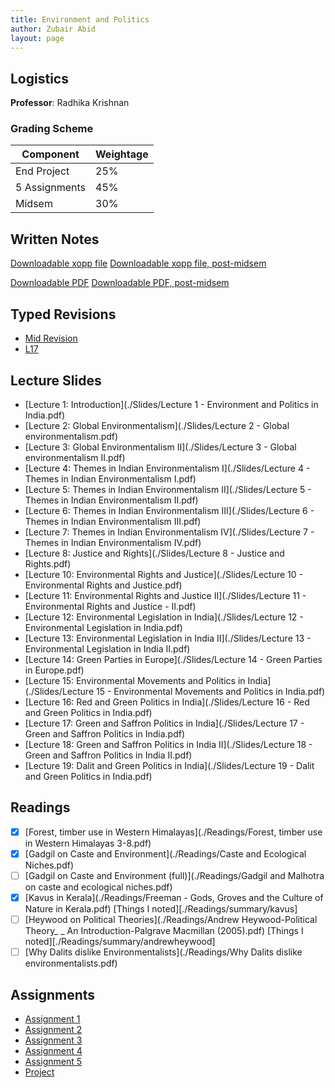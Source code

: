 ```yaml
---
title: Environment and Politics 
author: Zubair Abid
layout: page
---
```


## Logistics

**Professor**: Radhika Krishnan

### Grading Scheme

| Component     | Weightage |
|---------------|-----------|
| End Project   | 25%       |
| 5 Assignments | 45%       |
| Midsem        | 30%       |


## Written Notes

[Downloadable xopp file](./epnotes.xopp) [Downloadable xopp file, post-midsem](./epnotespostmid.xopp)

[Downloadable PDF](./epnotes.pdf)  [Downloadable PDF, post-midsem](./epnotespostmid.pdf)

## Typed Revisions

- [Mid Revision](midrevision)
- [L17](L17)

## Lecture Slides

- [Lecture 1: Introduction](./Slides/Lecture 1 - Environment and Politics in India.pdf)
- [Lecture 2: Global Environmentalism](./Slides/Lecture 2 - Global environmentalism.pdf)
- [Lecture 3: Global Environmentalism II](./Slides/Lecture 3 - Global environmentalism II.pdf)
- [Lecture 4: Themes in Indian Environmentalism I](./Slides/Lecture 4 - Themes in Indian Environmentalism I.pdf)
- [Lecture 5: Themes in Indian Environmentalism II](./Slides/Lecture 5 - Themes in Indian Environmentalism II.pdf)
- [Lecture 6: Themes in Indian Environmentalism III](./Slides/Lecture 6 - Themes in Indian Environmentalism III.pdf)
- [Lecture 7: Themes in Indian Environmentalism IV](./Slides/Lecture 7 - Themes in Indian Environmentalism IV.pdf)
- [Lecture 8: Justice and Rights](./Slides/Lecture 8 - Justice and Rights.pdf)
- [Lecture 10: Environmental Rights and Justice](./Slides/Lecture 10 - Environmental Rights and Justice.pdf)
- [Lecture 11: Environmental Rights and Justice II](./Slides/Lecture 11 - Environmental Rights and Justice - II.pdf)
- [Lecture 12: Environmental Legislation in India](./Slides/Lecture 12 - Environmental Legislation in India.pdf)
- [Lecture 13: Environmental Legislation in India II](./Slides/Lecture 13 - Environmental Legislation in India II.pdf)
- [Lecture 14: Green Parties in Europe](./Slides/Lecture 14 - Green Parties in Europe.pdf)
- [Lecture 15: Environmental Movements and Politics in India](./Slides/Lecture 15 - Environmental Movements and Politics in India.pdf)
- [Lecture 16: Red and Green Politics in India](./Slides/Lecture 16 - Red and Green Politics in India.pdf)
- [Lecture 17: Green and Saffron Politics in India](./Slides/Lecture 17 - Green and Saffron Politics in India.pdf)
- [Lecture 18:  Green and Saffron Politics in India II](./Slides/Lecture 18 - Green and Saffron Politics in India II.pdf)
- [Lecture 19: Dalit and Green Politics in India](./Slides/Lecture 19 - Dalit and Green Politics in India.pdf)

## Readings

- [X] [Forest, timber use in Western Himalayas](./Readings/Forest, timber use in Western Himalayas 3-8.pdf)
- [X] [Gadgil on Caste and Environment](./Readings/Caste and Ecological Niches.pdf)
- [ ] [Gadgil on Caste and Environment (full)](./Readings/Gadgil and Malhotra on caste and ecological niches.pdf)
- [X] [Kavus in Kerala](./Readings/Freeman - Gods, Groves and the Culture of Nature in Kerala.pdf) [Things I noted][./Readings/summary/kavus]
- [ ] [Heywood on Political Theories](./Readings/Andrew Heywood-Political Theory_ _ An Introduction-Palgrave Macmillan (2005).pdf) [Things I noted][./Readings/summary/andrewheywood] 
- [ ] [Why Dalits dislike Environmentalists](./Readings/Why Dalits dislike environmentalists.pdf)

## Assignments

- [Assignment 1](./Assignments/1/index)
- [Assignment 2](./Assignments/2/index)
- [Assignment 3](./Assignments/3/index)
- [Assignment 4](./Assignments/4/index)
- [Assignment 5](./Assignments/5/index)
- [Project](./Assignments/Project/index)
